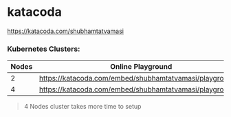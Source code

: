 # katacoda

https://katacoda.com/shubhamtatvamasi

### Kubernetes Clusters:
Nodes | Online Playground
--- | --- 
2 | https://katacoda.com/embed/shubhamtatvamasi/playground/
4 | https://katacoda.com/embed/shubhamtatvamasi/playground2/
> 4 Nodes cluster takes more time to setup
